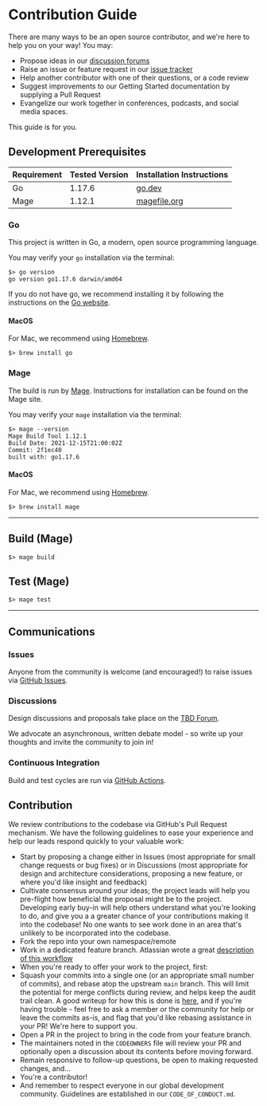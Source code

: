 # Contribution Guide

There are many ways to be an open source contributor, and we're here to help you on your way! You may:

* Propose ideas in our [discussion forums](https://forums.tbd.website/c/self-sovereign-identity-developers/7)
* Raise an issue or feature request in our [issue tracker](https://github.com/TBD54566975/ssi-service/issues)
* Help another contributor with one of their questions, or a code review
* Suggest improvements to our Getting Started documentation by supplying a Pull Request
* Evangelize our work together in conferences, podcasts, and social media spaces.

This guide is for you.

## Development Prerequisites

| Requirement | Tested Version | Installation Instructions                             |
|-------------|----------------|-------------------------------------------------------|
| Go          | 1.17.6         | [go.dev](https://go.dev/doc/tutorial/compile-install) |
| Mage        | 1.12.1         | [magefile.org](https://magefile.org/)                 |

### Go

This project is written in Go, a modern, open source programming language.

You may verify your `go` installation via the terminal:

```
$> go version
go version go1.17.6 darwin/amd64
```

If you do not have go, we recommend installing it by following the instructions on the [Go website](https://go.dev/doc/install).

#### MacOS

For Mac, we recommend using [Homebrew](https://brew.sh/).

```
$> brew install go
```

### Mage

The build is run by [Mage](https://magefile.org/). Instructions for installation can be found on the Mage site.

You may verify your `mage` installation via the terminal:

```
$> mage --version
Mage Build Tool 1.12.1
Build Date: 2021-12-15T21:00:02Z
Commit: 2f1ec40
built with: go1.17.6
```

#### MacOS

For Mac, we recommend using [Homebrew](https://brew.sh/).

```
$> brew install mage
```

---

## Build (Mage)

```
$> mage build
```

## Test (Mage)

```
$> mage test
```

---

## Communications

### Issues

Anyone from the community is welcome (and encouraged!) to raise issues
via [GitHub Issues](https://github.com/TBD54566975/ssi-service/issues).

### Discussions

Design discussions and proposals take place
on the [TBD Forum](https://forums.tbd.website/c/self-sovereign-identity-developers/7).

We advocate an asynchronous, written debate model - so write up your thoughts and invite the community to join in!

### Continuous Integration

Build and test cycles are run via [GitHub Actions](https://github.com/TBD54566975/ssi-service/actions).

## Contribution

We review contributions to the codebase via GitHub's Pull Request mechanism. We have the following guidelines to ease
your experience and help our leads respond quickly to your valuable work:

* Start by proposing a change either in Issues (most appropriate for small change requests or bug fixes) or in
  Discussions (most appropriate for design and architecture considerations, proposing a new feature, or where you'd like
  insight and feedback)
* Cultivate consensus around your ideas; the project leads will help you pre-flight how beneficial the proposal might be
  to the project. Developing early buy-in will help others understand what you're looking to do, and give you a a
  greater chance of your contributions making it into the codebase! No one wants to see work done in an area that's
  unlikely to be incorporated into the codebase.
* Fork the repo into your own namespace/remote
* Work in a dedicated feature branch. Atlassian wrote a
  great [description of this workflow](https://www.atlassian.com/git/tutorials/comparing-workflows/feature-branch-workflow)
* When you're ready to offer your work to the project, first:
* Squash your commits into a single one (or an appropriate small number of commits), and rebase atop the upstream `main`
  branch. This will limit the potential for merge conflicts during review, and helps keep the audit trail clean. A good
  writeup for how this is done
  is [here](https://medium.com/@slamflipstrom/a-beginners-guide-to-squashing-commits-with-git-rebase-8185cf6e62ec), and
  if you're having trouble - feel free to ask a member or the community for help or leave the commits as-is, and flag
  that you'd like rebasing assistance in your PR! We're here to support you.
* Open a PR in the project to bring in the code from your feature branch.
* The maintainers noted in the `CODEOWNERS` file will review your PR and optionally open a discussion about its contents
  before moving forward.
* Remain responsive to follow-up questions, be open to making requested changes, and...
* You're a contributor!
* And remember to respect everyone in our global development community. Guidelines are established in
  our `CODE_OF_CONDUCT.md`.
